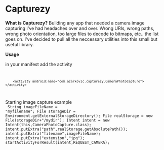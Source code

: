 # Capturezy

<b>What is Capturezy?</b>
Building any app that needed a camera image capturing I've had headaches over and over. Wrong URIs, wrong paths, wrong photo orientation, too large files to decode to bitmaps, etc.. the list goes on.
I've decided to pull all the neccessary utilities into this small but useful library.

<b>Usage</b>

in your manifest add the activity
<code>

        <activity android:name="com.azarkovic.capturezy.CameraPhotoCapture"></activity>

</code>

Starting image capture example
<br>
<code>
        String imageFileName = "myfilename";
        File storageDir = Environment.getExternalStorageDirectory();
        File realStorage = new File(storageDir+"/mydir");
        Intent intent = new Intent(this,CameraPhotoCapture.class);
        intent.putExtra("path",realStorage.getAbsolutePath());
        intent.putExtra("filename",imageFileName);
        intent.putExtra("extension","jpg");
        startActivityForResult(intent,REQUEST_CAMERA);
</code>


